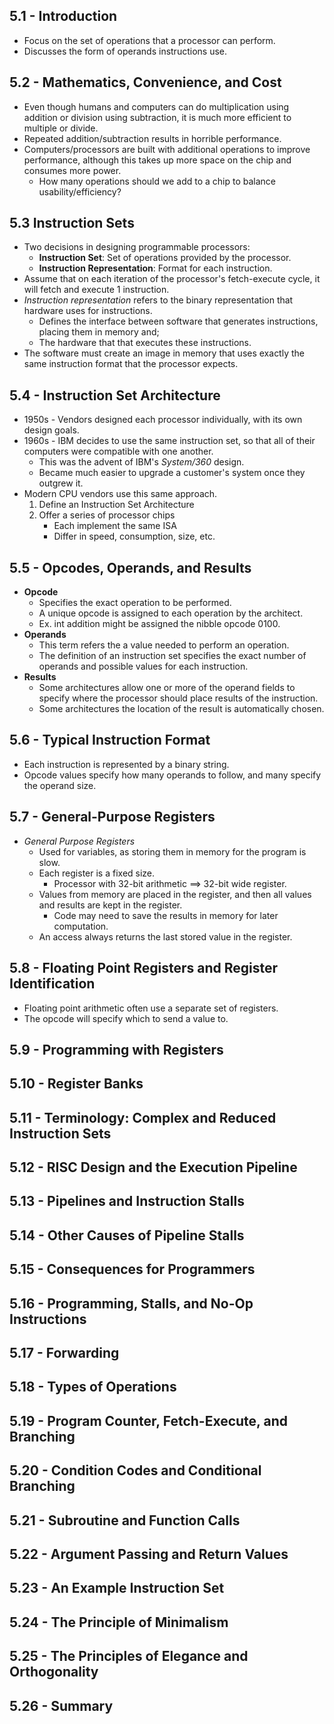 ## 5.1 - Introduction
- Focus on the set of operations that a processor can perform.
- Discusses the form of operands instructions use.
## 5.2 - Mathematics, Convenience, and Cost
- Even though humans and computers can do multiplication using addition or division using subtraction, it is much more efficient to multiple or divide.
- Repeated addition/subtraction results in horrible performance.
- Computers/processors are built with additional operations to improve performance, although this takes up more space on the chip and consumes more power.
	- How many operations should we add to a chip to balance usability/efficiency?
## 5.3 Instruction Sets
- Two decisions in designing programmable processors:
	- **Instruction Set**: Set of operations provided by the processor.
	- **Instruction Representation**: Format for each instruction.
- Assume that on each iteration of the processor's fetch-execute cycle, it will fetch and execute 1 instruction.
- *Instruction representation* refers to the binary representation that hardware uses for instructions.
	- Defines the interface between software that generates instructions, placing them in memory and;
	- The hardware that that executes these instructions.
- The software must create an image in memory that uses exactly the same instruction format that the processor expects.
## 5.4 - Instruction Set Architecture
- 1950s - Vendors designed each processor individually, with its own design goals.
- 1960s - IBM decides to use the same instruction set, so that all of their computers were compatible with one another.
	- This was the advent of IBM's *System/360* design.
	- Became much easier to upgrade a customer's system once they outgrew it.
- Modern CPU vendors use this same approach.
	1. Define an Instruction Set Architecture
	2. Offer a series of processor chips
		- Each implement the same ISA
		- Differ in speed, consumption, size, etc.
## 5.5 - Opcodes, Operands, and Results
- **Opcode**
	- Specifies the exact operation to be performed.
	- A unique opcode is assigned to each operation by the architect.
	- Ex. int addition might be assigned the nibble opcode 0100.
- **Operands**
	- This term refers the a value needed to perform an operation.
	- The definition of an instruction set specifies the exact number of operands and possible values for each instruction.
- **Results**
	- Some architectures allow one or more of the operand fields to specify where the processor should place results of the instruction.
	- Some architectures the location of the result is automatically chosen.
## 5.6 - Typical Instruction Format
- Each instruction is represented by a binary string.
- Opcode values specify how many operands to follow, and many specify the operand size.
## 5.7 - General-Purpose Registers
- *General Purpose Registers*
	- Used for variables, as storing them in memory for the program is slow.
	- Each register is a fixed size.
		- Processor with 32-bit arithmetic ==> 32-bit wide register.
	- Values from memory are placed in the register, and then all values and results are kept in the register.
		- Code may need to save the results in memory for later computation.
	- An access always returns the last stored value in the register.
## 5.8 - Floating Point Registers and Register Identification
- Floating point arithmetic often use a separate set of registers.
- The opcode will specify which to send a value to.











## 5.9 - Programming with Registers






## 5.10 - Register Banks






## 5.11 - Terminology: Complex and Reduced Instruction Sets






## 5.12 - RISC Design and the Execution Pipeline






## 5.13 - Pipelines and Instruction Stalls






## 5.14 - Other Causes of Pipeline Stalls






## 5.15 - Consequences for Programmers






## 5.16 - Programming, Stalls, and No-Op Instructions






## 5.17 - Forwarding






## 5.18 - Types of Operations






## 5.19 - Program Counter, Fetch-Execute, and Branching






## 5.20 - Condition Codes and Conditional Branching






## 5.21 - Subroutine and Function Calls






## 5.22 - Argument Passing and Return Values






## 5.23 - An Example Instruction Set






## 5.24 - The Principle of Minimalism






## 5.25 - The Principles of Elegance and Orthogonality






## 5.26 - Summary





